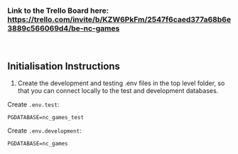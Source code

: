 ### Link to the Trello Board here: https://trello.com/invite/b/KZW6PkFm/2547f6caed377a68b6e3889c566069d4/be-nc-games

<br>

## Initialisation Instructions

1. Create the development and testing .env files in the top level folder, so that you can connect locally to the test and development databases.

Create `.env.test`:

```
PGDATABASE=nc_games_test
```

Create `.env.development`:

```
PGDATABASE=nc_games
```
